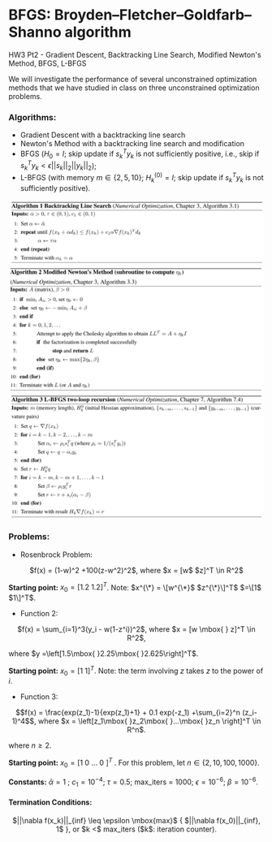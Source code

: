 # BFGS: Broyden–Fletcher–Goldfarb–Shanno algorithm
HW3 Pt2 - Gradient Descent, Backtracking Line Search, Modified Newton's Method, BFGS, L-BFGS

We will investigate the performance of several unconstrained optimization methods that we have studied in class on three unconstrained optimization problems.

### Algorithms:
* Gradient Descent with a backtracking line search
* Newton's Method with a backtracking line search and modification
* BFGS ($H_0 = I$; skip update if $s_k^Ty_k$ is not sufficiently positive, i.e., skip if $s_k^Ty_k < \epsilon ||s_k||_2||y_k||_2$);
* L-BFGS (with memory $m \in \{2, 5, 10\}$; $H_k^{(0)} = I$; skip update if $s_k^Ty_k$ is not sufficiently positive).

<img src="1_backtracking.png" width="800">
<img src="2_modified_newton.png" width="800">
<img src="3_l-bfgs_two_loop_recursion.png" width="800">

### Problems:
* Rosenbrock Problem:
<p align="center">
$f(x) = (1-w)^2 +100(z-w^2)^2$, where $x = [w$ $z]^T \in R^2$
</p>

**Starting point:**
$x_0 =\left[1.2\mbox{ }1.2\right]^T$. 
Note: $x^{\*} = \[w^{\*}$ $z^{\*}\]^T$ $=\[1$ $1\]^T$.

* Function 2:
<p align="center">
$f(x) = \sum_{i=1}^3(y_i - w(1-z^i))^2$, where $x = [w \mbox{ } z]^T \in R^2$,
<p>
where $y =\left[1.5\mbox{ }2.25\mbox{ }2.625\right]^T$. 

**Starting point:**
  $x_0 = \left[1 \mbox{ }1 \right]^T$. Note: the term involving $z$ takes $z$ to the power of $i$.

* Function 3:
<p align="center">
$$f(x) = \frac{exp(z_1)-1}{exp(z_1)+1} + 0.1 exp(-z_1) +\sum_{i=2}^n (z_i-1)^4$$, where $x = \left[z_1\mbox{ }z_2\mbox{ }...\mbox{ }z_n \right]^T \in R^n$.
</p>
 
where $n \geq 2$. 

**Starting point:**
$x_0 = \left[\mbox{1 0 ... 0 }\right]^T$ . For this problem, let $n \in \{2, 10, 100, 1000 \}$.


**Constants:**
$\bar{\alpha} =1$ ; $c_1 = 10^{-4}$; $\tau = 0.5$; max_iters = 1000; $\epsilon = 10^{-6}$; $\beta = 10^{-6}$.

#### Termination Conditions:
<p align="center">
$||\nabla f(x_k)||_{inf} \leq \epsilon \mbox{max}$ { $||\nabla f(x_0)||_{inf}, 1$ }, or $k <$ max_iters ($k$: iteration counter).
<p>
